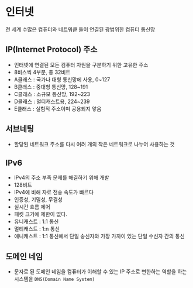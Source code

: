 # 인터넷

전 세계 수많은 컴퓨터와 네트워큳 들이 연결된 광범위한 컴퓨터 통신망

## IP(Internet Protocol) 주소

- 인터넷에 연결된 모든 컴퓨터 자원을 구분하기 위한 고유한 주소
- 8비스씩 4부분, 총 32비트
- A클래스 : 국가나 대형 통신망에 사용, 0~127
- B클래스 : 중대형 통신망, 128~191
- C클래스 : 소규모 통신망, 192~223
- D클래스 : 멀티캐스트용, 224~239
- E클래스 : 실험적 주소이며 공용되지 앟음

## 서브네팅

- 할당된 네트워크 주소를 다시 여려 개의 작은 네트워크로 나누어 사용하는 것

## IPv6

- IPv4의 주소 부족 문제를 해결하기 위해 개발
- 128비트
- IPv4에 비해 자료 전송 속도가 빠르다
- 인증성, 기밀성, 무결성
- 실시간 흐름 제어
- 패킷 크기에 제한이 없다.
- 유니캐스트 : 1:1 통신
- 멀티캐스트 : 1:n 통신
- 애니캐스트 : 1:1 통신에서 단일 송신자와 가장 가까이 있는 단일 수신자 간의 통신

## 도메인 네임

- 문자로 된 도메인 네임을 컴퓨터가 이해할 수 있는 IP 주소로 변한하는 역할을 하는 시스템을 `DNS(Domain Name System)`
